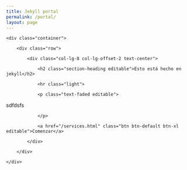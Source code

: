 ```yaml
---
title: Jekyll portal
permalink: /portal/
layout: page
---
```

<section class="bg-primary" id="about">

	<div class="container">

		<div class="row">

			<div class="col-lg-8 col-lg-offset-2 text-center">

				<h2 class="section-heading editable">Esto está hecho en jekyll</h2>

				<hr class="light">

				<p class="text-faded editable">sdfdsfs

				</p>

				<a href="/services.html" class="btn btn-default btn-xl editable">Comenzar</a>

			</div>

		</div>

	</div>

</section>
